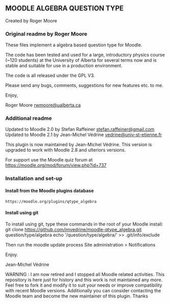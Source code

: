 MOODLE ALGEBRA QUESTION TYPE
----------------------------

Created by Roger Moore

### Original readme by Roger Moore

These files implement a algebra based question type for Moodle.

The code has been tested and used for a large, introductory physics
course (~120 students) at the University of Alberta for several
terms now and is stable and suitable for use in a production
environment.

The code is all released under the GPL V3.

Please send any bugs, comments, suggestions for new features etc.
to me.

Enjoy,

Roger Moore <rwmoore@ualberta.ca>

### Additional readme

Updated to Moodle 2.0 by Stefan Raffeiner <stefan.raffeiner@gmail.com>
Updated to Moodle 2.1 by Jean-Michel Védrine <vedrine@univ-st-etienne.fr>

This plugin is now maintained by Jean-Michel Védrine. This version is upgraded to
work with Moodle 2.8 and ulteriors versions.

For support use the Moodle quiz forum at https://moodle.org/mod/forum/view.php?id=737

### Installation and set-up

#### Install from the Moodle plugins database

    https://moodle.org/plugins/qtype_algebra

#### Install using git

To install using git, type these commands in the root of your Moodle install:
git clone https://github.com/jmvedrine/moodle-qtype_algebra.git  question/type/algebra echo '/question/type/algebra/' >> .git/info/exclude

Then run the moodle update process Site administration > Notifications

Enjoy.

Jean-Michel Védrine

WARNING :
I am now retired and I stopped all Moodle related activities.
This repository is here just for history and this work is not maintained any more.
Feel free to fork it and modify it to suit your needs or improve compatibility with recent Moodle versions.
Additionally you can consider contacting the Moodle team and become the new maintainer of this plugin. Thanks
